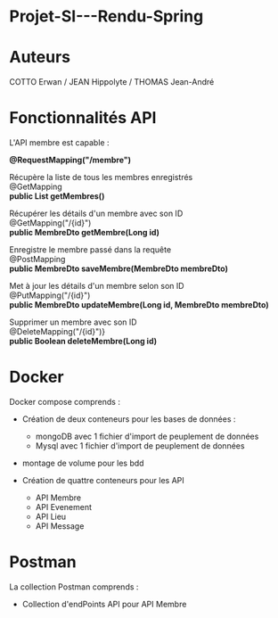 # Projet-SI---Rendu-Spring

# Auteurs
COTTO Erwan / JEAN Hippolyte / THOMAS Jean-André

# Fonctionnalités API
L'API membre est capable :

**@RequestMapping("/membre")**

Récupère la liste de tous les membres enregistrés \
@GetMapping \
**public List<MembreDto> getMembres()** 

Récupérer les détails d'un membre avec son ID \
@GetMapping("/{id}") \
**public MembreDto getMembre(Long id)**

Enregistre le membre passé dans la requête \
@PostMapping \
**public MembreDto saveMembre(MembreDto membreDto)**

Met à jour les détails d'un membre selon son ID \
@PutMapping("/{id}") \
**public MembreDto updateMembre(Long id, MembreDto membreDto)**

Supprimer un membre avec son ID \
@DeleteMapping("/{id}")} \
**public Boolean deleteMembre(Long id)**

# Docker
Docker compose comprends :
+ Création de deux conteneurs pour les bases de données :
  + mongoDB avec 1 fichier d'import de peuplement de données
  +  Mysql avec 1 fichier d'import de peuplement de données 
 + montage de volume pour les bdd

+ Création de quattre conteneurs pour les API
  + API Membre
  + API Evenement
  + API Lieu
  + API Message

# Postman
La collection Postman comprends :
  + Collection d'endPoints API pour API Membre






